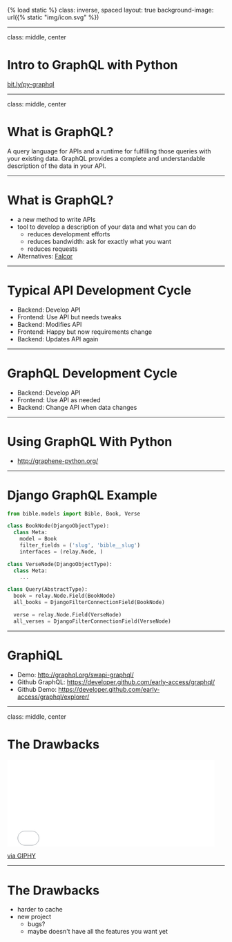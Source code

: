 {% load static %}
class: inverse, spaced
layout: true
background-image: url({% static "img/icon.svg" %})

---

class: middle, center

# Intro to GraphQL with Python

[bit.ly/py-graphql](http://bit.ly/py-graphql)

---

class: middle, center

# What is GraphQL?

A query language for APIs and a runtime for fulfilling those queries with your existing data. GraphQL provides a complete and understandable description of the data in your API.

---

# What is GraphQL?

- a new method to write APIs
- tool to develop a description of your data and what you can do
  - reduces development efforts
  - reduces bandwidth: ask for exactly what you want
  - reduces requests
- Alternatives: [Falcor](https://netflix.github.io/falcor/)

---

# Typical API Development Cycle

- Backend: Develop API
- Frontend: Use API but needs tweaks
- Backend: Modifies API
- Frontend: Happy but now requirements change
- Backend: Updates API again

---

# GraphQL Development Cycle

- Backend: Develop API
- Frontend: Use API as needed
- Backend: Change API when data changes

---

# Using GraphQL With Python

- http://graphene-python.org/

---

# Django GraphQL Example

```python
from bible.models import Bible, Book, Verse

class BookNode(DjangoObjectType):
  class Meta:
    model = Book
    filter_fields = ('slug', 'bible__slug')
    interfaces = (relay.Node, )

class VerseNode(DjangoObjectType):
  class Meta:
    ...

class Query(AbstractType):
  book = relay.Node.Field(BookNode)
  all_books = DjangoFilterConnectionField(BookNode)

  verse = relay.Node.Field(VerseNode)
  all_verses = DjangoFilterConnectionField(VerseNode)
```

---

# GraphiQL

- Demo: http://graphql.org/swapi-graphql/
- Github GraphQL: https://developer.github.com/early-access/graphql/
- Github Demo: https://developer.github.com/early-access/graphql/explorer/

---

class: middle, center

# The Drawbacks

<iframe src="//giphy.com/embed/jfLJxNiDN1a6Y" width="480" height="199.68" frameBorder="0" class="giphy-embed" allowFullScreen></iframe><p><a href="https://giphy.com/gifs/cheezburger-hot-weird-jfLJxNiDN1a6Y">via GIPHY</a></p>

---

# The Drawbacks

- harder to cache
- new project
  - bugs?
  - maybe doesn't have all the features you want yet
